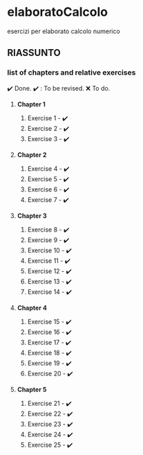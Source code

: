# elaboratoCalcolo
esercizi per elaborato calcolo numerico

## RIASSUNTO 

### list of chapters and relative exercises ###

:heavy_check_mark: Done.
:heavy_check_mark: : To be revised.
:x: To do.

1. **Chapter 1**
    1. Exercise 1 - :heavy_check_mark:
    1. Exercise 2 - :heavy_check_mark:
    1. Exercise 3 - :heavy_check_mark:

2. **Chapter 2**
    
    1. Exercise 4 - :heavy_check_mark:
    1. Exercise 5 - :heavy_check_mark:
    1. Exercise 6 - :heavy_check_mark:
    1. Exercise 7 - :heavy_check_mark:

3. **Chapter 3**
    
    1. Exercise 8 - :heavy_check_mark:
    2. Exercise 9 - :heavy_check_mark:
    3. Exercise 10 - :heavy_check_mark:
    4. Exercise 11 - :heavy_check_mark:
    5. Exercise 12 - :heavy_check_mark:
    6. Exercise 13 - :heavy_check_mark:
    7. Exercise 14 - :heavy_check_mark:

4. **Chapter 4**
    
    1. Exercise 15 - :heavy_check_mark:
    2. Exercise 16 - :heavy_check_mark:
    3. Exercise 17 - :heavy_check_mark:
    4. Exercise 18 - :heavy_check_mark:
    5. Exercise 19 - :heavy_check_mark:
    6. Exercise 20 - :heavy_check_mark:


5. **Chapter 5**
     
     1. Exercise 21 - :heavy_check_mark:
     2. Exercise 22 - :heavy_check_mark:
     3. Exercise 23 - :heavy_check_mark:
     4. Exercise 24 - :heavy_check_mark:
     5. Exercise 25 - :heavy_check_mark:
   
